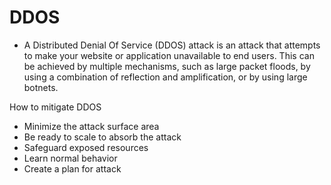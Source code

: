 # DDOS

* A Distributed Denial Of Service \(DDOS\) attack is an attack that attempts to make your website or application unavailable to end users. This can be achieved by multiple mechanisms, such as large packet floods, by using a combination of reflection and amplification, or by using large botnets.

How to mitigate DDOS

* Minimize the attack surface area
* Be ready to scale to absorb the attack
* Safeguard exposed resources
* Learn normal behavior
* Create a plan for attack

